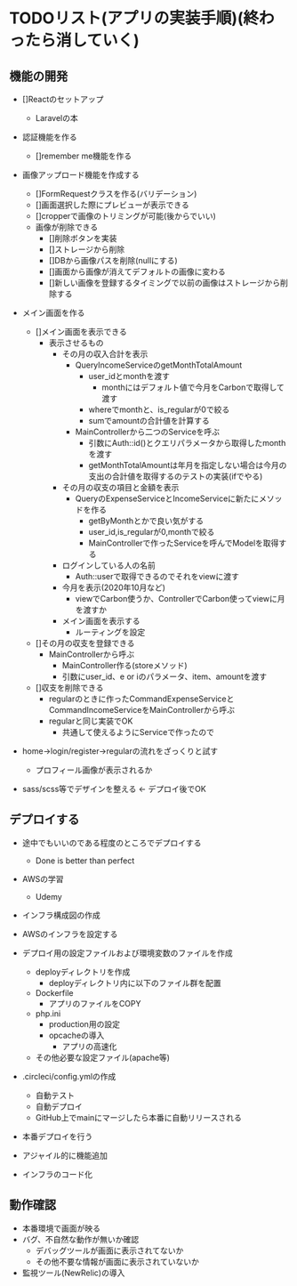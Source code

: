 # TODOリスト(アプリの実装手順)(終わったら消していく)

## 機能の開発
- []Reactのセットアップ
    - Laravelの本

- 認証機能を作る
    - []remember me機能を作る

- 画像アップロード機能を作成する
    - []FormRequestクラスを作る(バリデーション)
    - []画面選択した際にプレビューが表示できる
    - []cropperで画像のトリミングが可能(後からでいい)
    - 画像が削除できる
        - []削除ボタンを実装
        - []ストレージから削除
        - []DBから画像パスを削除(nullにする)
        - []画面から画像が消えてデフォルトの画像に変わる
        - []新しい画像を登録するタイミングで以前の画像はストレージから削除する

- メイン画面を作る
    - []メイン画面を表示できる
        - 表示させるもの
            - その月の収入合計を表示
                - QueryIncomeServiceのgetMonthTotalAmount
                    - user_idとmonthを渡す
                        - monthにはデフォルト値で今月をCarbonで取得して渡す
                    - whereでmonthと、is_regularが0で絞る
                    - sumでamountの合計値を計算する
                - MainControllerから二つのServiceを呼ぶ
                    - 引数にAuth::id()とクエリパラメータから取得したmonthを渡す
                    - getMonthTotalAmountは年月を指定しない場合は今月の支出の合計値を取得するのテストの実装(ifでやる)
            - その月の収支の項目と金額を表示
                - QueryのExpenseServiceとIncomeServiceに新たにメソッドを作る
                    - getByMonthとかで良い気がする
                    - user_id,is_regularが0,monthで絞る
                    - MainControllerで作ったServiceを呼んでModelを取得する
            - ログインしている人の名前
                - Auth::userで取得できるのでそれをviewに渡す
            - 今月を表示(2020年10月など)
                - viewでCarbon使うか、ControllerでCarbon使ってviewに月を渡すか
            - メイン画面を表示する
                - ルーティングを設定
    - []その月の収支を登録できる
        - MainControllerから呼ぶ
            - MainController作る(storeメソッド)
            - 引数にuser_id、e or iのパラメータ、item、amountを渡す
    - []収支を削除できる
        - regularのときに作ったCommandExpenseServiceとCommandIncomeServiceをMainControllerから呼ぶ
        - regularと同じ実装でOK
            - 共通して使えるようにServiceで作ったので

- home->login/register->regularの流れをざっくりと試す
    - プロフィール画像が表示されるか

- sass/scss等でデザインを整える <- デプロイ後でOK

## デプロイする
- 途中でもいいのである程度のところでデプロイする
    - Done is better than perfect
- AWSの学習
    - Udemy
- インフラ構成図の作成
- AWSのインフラを設定する
- デプロイ用の設定ファイルおよび環境変数のファイルを作成
    - deployディレクトリを作成
        - deployディレクトリ内に以下のファイル群を配置
    - Dockerfile
        - アプリのファイルをCOPY
    - php.ini
        - production用の設定
        - opcacheの導入
            - アプリの高速化
    - その他必要な設定ファイル(apache等)
- .circleci/config.ymlの作成
    - 自動テスト
    - 自動デプロイ
    - GitHub上でmainにマージしたら本番に自動リリースされる
- 本番デプロイを行う

- アジャイル的に機能追加

- インフラのコード化

## 動作確認
- 本番環境で画面が映る
- バグ、不自然な動作が無いか確認
    - デバッグツールが画面に表示されてないか
    - その他不要な情報が画面に表示されていないか
- 監視ツール(NewRelic)の導入